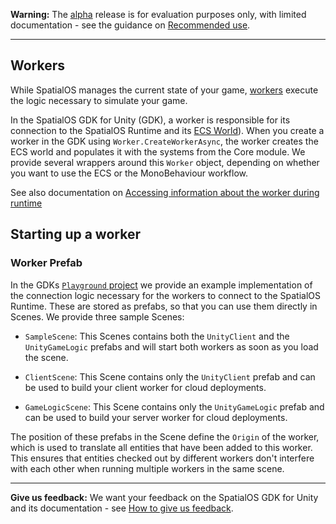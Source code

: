 
**Warning:** The [alpha](https://docs.improbable.io/reference/latest/shared/release-policy#maturity-stages) release is for evaluation purposes only, with limited documentation - see the guidance on [Recommended use](../../README.md#recommended-use).

-----

## Workers

While SpatialOS manages the current state of your game, [workers](https://docs.improbable.io/reference/latest/shared/concepts/workers-load-balancing) execute the logic necessary to simulate your game.

In the SpatialOS GDK for Unity (GDK), a worker is responsible for its connection to the SpatialOS Runtime and its [ECS World](https://github.com/Unity-Technologies/EntityComponentSystemSamples/blob/master/Documentation/content/ecs_in_detail.md#world)). When you create a worker in the GDK using `Worker.CreateWorkerAsync`, the worker creates the ECS world and populates it with the systems from the Core module. We provide several wrappers around this `Worker` object, depending on whether you want to use the ECS or the MonoBehaviour workflow.

See also documentation on [Accessing information about the worker during runtime](./ecs/accessing-worker-info.md)

## Starting up a worker

### Worker Prefab

In the GDKs [`Playground` project](../../workers/unity/Assets/Playground) we provide an example implementation of the connection logic necessary for the workers to connect to the SpatialOS Runtime. These are stored as prefabs, so that you can use them directly in Scenes. We provide three sample Scenes:

* `SampleScene`: This Scenes contains both the `UnityClient` and the `UnityGameLogic` prefabs and will start both workers as soon as you load the scene.

* `ClientScene`: This Scene contains only the `UnityClient` prefab and can be used to build your client worker for cloud deployments. 

* `GameLogicScene`: This Scene contains only the `UnityGameLogic` prefab and can be used to build your server worker for cloud deployments. 

The position of these prefabs in the Scene define the `Origin` of the worker, which is used to translate all entities that have been added to this worker. This ensures that entities checked out by different workers don't interfere with each other when running multiple workers in the same scene.

----

**Give us feedback:** We want your feedback on the SpatialOS GDK for Unity and its documentation - see [How to give us feedback](../../README.md#give-us-feedback).

